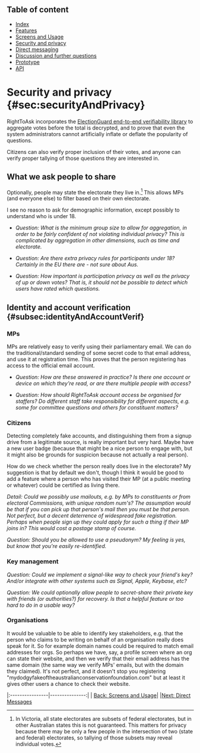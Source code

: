 ## Table of content
* [Index](https://righttoaskorg.github.io/righttoask-docs/index)
* [Features](https://righttoaskorg.github.io/righttoask-docs/Features)
* [Screens and Usage](https://righttoaskorg.github.io/righttoask-docs/ScreensAndUsage)
* [Security and privacy](https://righttoaskorg.github.io/righttoask-docs/SecurityAndPrivacy)
* [Direct messaging](https://righttoaskorg.github.io/righttoask-docs/DMs)
* [Discussion and further questions](https://righttoaskorg.github.io/righttoask-docs/DiscussionAndFurtherQuestions)
* [Prototype](https://righttoaskorg.github.io/righttoask-docs/Prototype)
* [API](https://righttoaskorg.github.io/righttoask-docs/API)

# Security and privacy {#sec:securityAndPrivacy}

RightToAsk incorporates the [ElectionGuard end-to-end verifiability
library](https://github.com/microsoft/electionguard) to aggregate votes before the total is decrypted, and to prove
that even the system administrators cannot artificially inflate or
deflate the popularity of questions.

Citizens can also verify proper
inclusion of their votes, and anyone can verify proper tallying of those
questions they are interested in.

## What we ask people to share

Optionally, people may state the electorate they live in.[^1] This
allows MPs (and everyone else) to filter based on their own electorate.

I see no reason to ask for demographic information, except possibly to
understand who is under 18.

-   *Question: What is the minimum group size to allow for aggregation,
    in order to be fairly confident of not violating individual privacy?
    This is complicated by aggregation in other dimensions, such as time
    and electorate.*

-   *Question: Are there extra privacy rules for participants under 18?
    Certainly in the EU there are - not sure about Aus.*

-   *Question: How important is participation privacy as well as the privacy of up or down
votes? That is, it should not be possible to detect which users have
rated which questions.*

## Identity and account verification {#subsec:identityAndAccountVerif}

### MPs

MPs are relatively easy to verify using their parliamentary email. We
can do the traditional/standard sending of some secret code to that
email address, and use it at registration time. This proves that the
person registering has access to the official email account.

-   *Question: How are these answered in practice? Is there one account
    or device on which they're read, or are there multiple people with
    access?*

-   *Question: How should RightToAsk account access be organised for
    staffers? Do different staff take responsibility for different
    aspects, e.g. some for committee questions and others for
    constituent matters?*

### Citizens

Detecting completely fake accounts, and distinguishing them from a
signup drive from a legitimate source, is really important but very
hard. Maybe have a new user badge (because that might be a nice person
to engage with, but it might also be grounds for suspicion because not
actually a real person).

How do we check whether the person really does live in the electorate?
My suggestion is that by default we don't, though I think it would be
good to add a feature where a person who has visited their MP (at a
public meeting or whatever) could be certified as living there.

*Detail: Could we possibly use mailouts, e.g. by MPs to constituents or
from electoral Commissions, with unique random num's? The assumption
would be that if you can pick up that person's mail then you must be
that person. Not perfect, but a decent deterrence of widespread fake
registration. Perhaps when people sign up they could apply for such a
thing if their MP joins in? This would cost a postage stamp of course.*

*Question: Should you be allowed to use a pseudonym? My feeling is yes, but know
that you're easily re-identified.*

### Key management

*Question: Could we implement a signal-like way to check your friend's key? And/or
integrate with other systems such as Signal, Apple, Keybase, etc?*

*Question: We could optionally allow people to secret-share their private key with
friends (or authorities?) for recovery. Is that a helpful feature or too hard to do in a
 usable way?*

### Organisations

It would be valuable to be able to identify key stakeholders, e.g. that
the person who claims to be writing on behalf of an organisation really
does speak for it. So for example domain names could be required to
match email addresses for orgs. So perhaps we have, say, a profile
screen where an org can state their website, and then we verify that
their email address has the same domain (the same way we verify MPs'
emails, but with the domain they claimed). It's not perfect, and it
doesn't stop you registering
"mydodgyfakeoftheaustralianconservationfoundation.com" but at least it
gives other users a chance to check their website.


|:----------------|---------------:|
| [Back: Screens and Usage](https://righttoaskorg.github.io/righttoask-docs/ScreensAndUsage)| |[Next: Direct Messages](https://righttoaskorg.github.io/righttoask-docs/DMs)


[^1]: In Victoria, all state electorates are subsets of federal
    electorates, but in other Australian states this is not guaranteed.
    This matters for privacy because there may be only a few people in
    the intersection of two (state and federal) electorates, so tallying
    of those subsets may reveal individual votes.
